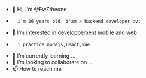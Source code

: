 - 👋 Hi, I’m @FwZtheone
-       i'm 26 years old, i'am a backend developer :v: 
- 👀 I’m interested in developpement  mobile and web
-       i practice nodejs,react,vue  
- 🌱 I’m currently learning ...
- 💞️ I’m looking to collaborate on ...
- 📫 How to reach me 


<!---
FwZtheone/FwZtheone is a ✨ special ✨ repository because its `README.md` (this file) appears on your GitHub profile.
You can click the Preview link to take a look at your changes.
--->
